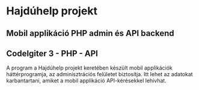 # Hajdúhelp projekt
## Mobil applikáció PHP admin és API backend
## CodeIgiter 3 - PHP - API

A program a Hajdúhelp projekt keretében készült mobil applikációk háttérprogramja, az adminisztrációs felületet biztosítja. Itt lehet az adatokat karbantartani, amiket a mobil applikáció API-kérésekkel lehívhat.

<table>
<tr>

</tr>
